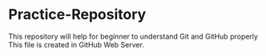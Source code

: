 # Practice-Repository
This repository will help for beginner to understand Git and GitHub properly
This file is created in GitHub Web Server.
